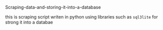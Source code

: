 Scraping-data-and-storing-it-into-a-database

this is scraping script writen in python using libraries such as `sql3lite` for strong it into a databae
